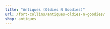 ```yaml
---
title: "Antiques (Oldies N Goodies)"
url: /fort-collins/antiques-oldies-n-goodies/
shop: antiques
---
```

